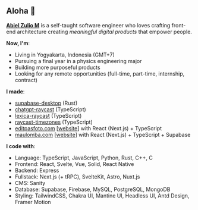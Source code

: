 ## Aloha 👋

__[Abiel Zulio M](https://zulio.me)__ is a self-taught software engineer who loves crafting front-end architecture creating *meaningful digital products* that empower people. 

__Now, I'm__:
- Living in Yogyakarta, Indonesia (GMT+7)
- Pursuing a final year in a physics engineering major
- Building more purposeful products
- Looking for any remote opportunities (full-time, part-time, internship, contract)

__I made__:
- [supabase-desktop](https://github.com/abielzulio/supabase-desktop) (Rust)
- [chatgpt-raycast](https://github.com/abielzulio/chatgpt-raycast) (TypeScript)
- [lexica-raycast](https://github.com/abielzulio/lexica-raycast) (TypeScript)
- [raycast-timezones](https://github.com/abielzulio/raycast-timezones) (TypeScript)
- [editpasfoto.com](https://github.com/abielzulio/editpasfoto) [[website](https://editpasfoto.com)] with React (Next.js) + TypeScript
- [maulomba.com](https://github.com/abielzulio/maulomba) [[website](https://maulomba.com)] with React (Next.js) + TypeScript + Supabase

__I code with__:
- Language: TypeScript, JavaScript, Python, Rust, C++, C
- Frontend: React, Svelte, Vue, Solid, React Native
- Backend: Express
- Fullstack: Next.js (+ tRPC), SvelteKit, Astro, Nuxt.js
- CMS: Sanity
- Database: Supabase, Firebase, MySQL, PostgreSQL, MongoDB
- Styling: TailwindCSS, Chakra UI, Mantine UI, Headless UI, Antd Design, Framer Motion
